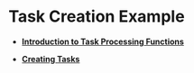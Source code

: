 # Task Creation Example<a name="EN-US_TOPIC_0314628534"></a>

-   **[Introduction to Task Processing Functions](introduction-to-task-processing-functions.md)**  

-   **[Creating Tasks](creating-tasks.md)**  


